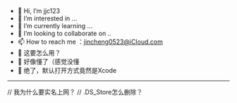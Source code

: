 - 👋 Hi, I’m jjc123
- 👀 I’m interested in ...
- 🌱 I’m currently learning ...
- 💞️ I’m looking to collaborate on ..
- 📫 How to reach me ：jincheng0523@iCloud.com
- 🥱 这要怎么用？
- 😬 好像懂了（感觉没懂
- 🤮 绝了，默认打开方式竟然是Xcode

---

// 我为什么要实名上网？
// .DS_Store怎么删除？

<!---
jjc123-PBAS/jjc123-PBAS is a ✨ special ✨ repository because its `README.md` (this file) appears on your GitHub profile.
You can click the Preview link to take a look at your changes.
--->
